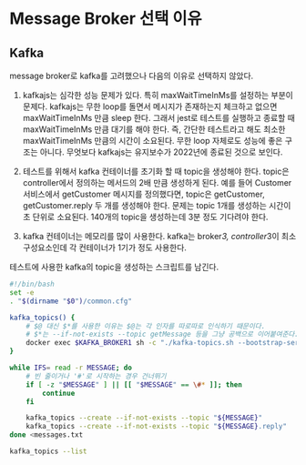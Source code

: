 # Message Broker 선택 이유

## Kafka

message broker로 kafka를 고려했으나 다음의 이유로 선택하지 않았다.

1. kafkajs는 심각한 성능 문제가 있다. 특히 maxWaitTimeInMs를 설정하는 부분이 문제다.
   kafkajs는 무한 loop를 돌면서 메시지가 존재하는지 체크하고 없으면 maxWaitTimeInMs 만큼 sleep 한다. 그래서 jest로 테스트를 실행하고 종료할 때 maxWaitTimeInMs 만큼 대기를 해야 한다.
   즉, 간단한 테스트라고 해도 최소한 maxWaitTimeInMs 만큼의 시간이 소요된다. 무한 loop 자체로도 성능에 좋은 구조는 아니다. 무엇보다 kafkajs는 유지보수가 2022년에 종료된 것으로 보인다.

2. 테스트를 위해서 kafka 컨테이너를 초기화 할 때 topic을 생성해야 한다. topic은 controller에서 정의하는 메서드의 2배 만큼 생성하게 된다. 예를 들어 Customer 서비스에서 getCustomer 메시지를 정의했다면, topic은 getCustomer, getCustomer.reply 두 개를 생성해야 한다. 문제는 topic 1개를 생성하는 시간이 초 단위로 소요된다. 140개의 topic을 생성하는데 3분 정도 기다려야 한다.

3. kafka 컨테이너는 메모리를 많이 사용한다. kafka는 broker*3, controller*3이 최소 구성요소인데 각 컨테이너가 1기가 정도 사용한다.

테스트에 사용한 kafka의 topic을 생성하는 스크립트를 남긴다.

```bash
#!/bin/bash
set -e
. "$(dirname "$0")/common.cfg"

kafka_topics() {
    # $@ 대신 $*를 사용한 이유는 $@는 각 인자를 따로따로 인식하기 때문이다.
    # $*는 --if-not-exists --topic getMessage 등을 그냥 공백으로 이어붙여준다.
    docker exec $KAFKA_BROKER1 sh -c "./kafka-topics.sh --bootstrap-server ${KAFKA_BROKER_LIST} $*"
}

while IFS= read -r MESSAGE; do
    # 빈 줄이거나 '#'로 시작하는 경우 건너뛰기
    if [ -z "$MESSAGE" ] || [[ "$MESSAGE" == \#* ]]; then
        continue
    fi

    kafka_topics --create --if-not-exists --topic "${MESSAGE}"
    kafka_topics --create --if-not-exists --topic "${MESSAGE}.reply"
done <messages.txt

kafka_topics --list
```
